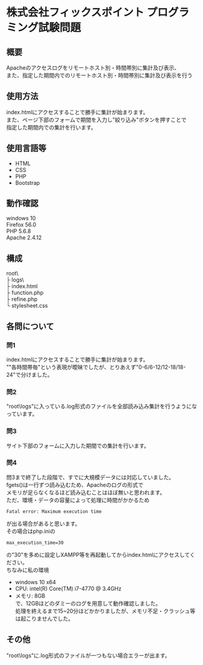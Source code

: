 # 株式会社フィックスポイント プログラミング試験問題

## 概要
Apacheのアクセスログをリモートホスト別・時間帯別に集計及び表示、  
また、指定した期間内でのリモートホスト別・時間帯別に集計及び表示を行う  

## 使用方法
index.htmlにアクセスすることで勝手に集計が始まります。  
また、ページ下部のフォームで期間を入力し"絞り込み"ボタンを押すことで  
指定した期間内での集計を行います。

## 使用言語等
- HTML  
- CSS  
- PHP  
- Bootstrap  

## 動作確認
windows 10  
Firefox 56.0  
PHP 5.6.8  
Apache 2.4.12  

## 構成
root\  
 ├ logs\  
 ├ index.html  
 ├ function.php  
 ├ refine.php  
 └ stylesheet.css  

## 各問について

### 問1
index.htmlにアクセスすることで勝手に集計が始まります。  
""各時間帯毎"という表現が曖昧でしたが、とりあえず"0-6/6-12/12-18/18-24"で分けました。  

### 問2
"root\logs"に入っている.log形式のファイルを全部読み込み集計を行うようになっています。  

### 問3
サイト下部のフォームに入力した期間での集計を行います。

### 問4
問3まで終了した段階で、すでに大規模データには対応していました。  
fgets()は一行ずつ読み込むため、Apacheのログの形式で  
メモリが足らなくなるほど読み込むことはほぼ無いと思われます。  
ただ、環境・データの容量によって処理に時間がかかるため  
```
Fatal error: Maximum execution time
```
が出る場合があると思います。  
その場合はphp.iniの  
```
max_execution_time=30
```
の"30"を多めに設定しXAMPP等を再起動してからindex.htmlにアクセスしてください。  
ちなみに私の環境  
- windows 10 x64  
- CPU: intel(R) Core(TM) i7-4770 @ 3.4GHz  
- メモリ: 8GB  
で、12GBほどのダミーのログを用意して動作確認しました。  
処理を終えるまで15~20分ほどかかりましたが、メモリ不足・クラッシュ等は起こりませんでした。  

## その他
"root\logs"に.log形式のファイルが一つもない場合エラーが出ます。  

